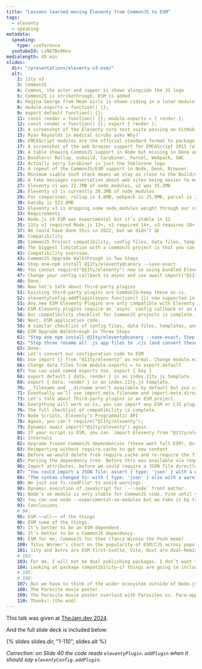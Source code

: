 ```yaml
---
title: "Lessons learned moving Eleventy from CommonJS to ESM"
tags:
  - eleventy
  - speaking
metadata:
  speaking:
    type: conference
  youtubeId: LsN6TBx9Hxo
medialength: 45 min
slides:
  dir: "/presentations/eleventy-v3-esm/"
  alt:
    2: 11ty v3
    3: CommonJS
    4: Common, the actor and rapper is shown alongside the JS logo
    5: CommonJS is strikethrough, ESM is added
    6: Regina George from Mean Girls is shown riding in a lunar module and says Get in Loser—We’re using Modules now
    8: module.exports = function() {};
    9: export default function() {};
    11: const render = function() {}; module.exports = { render };
    12: const render = function() {}; export { render };
    13: A screenshot of the Eleventy core test suite passing on GitHub actions (1048 tests) on Mac/Linux/Windows
    15: Ryan Reynolds in medical scrubs asks Why?
    16: EMCAScript modules are the official standard format to package JavaScript code for reuse. (via TC39 and the node.js documentation)
    17: A screenshot of the web browser support for EMCAScript 2015 (all green)
    19: A table showing CommonJS support in Node but missing in Deno and the Browser but ESM supported in all.
    21: Bundlers! Rollup, esbuild, Carabiner, Parcel, Webpack, SWC
    22: Actually sorry Carabiner is just the Toblerone logo
    23: A repeat of the CommonJS/ESM support in Node, Deno, Browser
    25: Minimum viable tech stack means we stay as close to the Build/no-build line as possible, avoiding as many dependencies as we can to stick as close to HTML/CSS/JS as we can.
    26: A fake messages conversation about web sites being easier to maintain because they do less!
    27: Eleventy v1 was 72.7MB of node_modules, v2 was 35.2MB
    28: Eleventy v3 is currently 20.2MB of node_modules
    29: For comparison, rollup is 4.8MB, webpack is 25.9MB, parcel is 281.9MB, esbuild is 9.9MB and swc is 47MB.
    30: Gatsby is 523.8MB
    32: Eleventy v3 is dropping some node_modules weight through our community survey results. Handlebars, Pug, Mustache, EJS, and Haml are all unpopular template syntaxes and we’ll move these into plugin-land.
    33: Requirements
    34: Node.js 10 ESM was experimental but it’s stable in 12
    35: 11ty v1 required Node.js 12+, v2 required 14+, v3 requires 18+
    37: We could have done this in 2022, but we didn’t 😅
    38: Compatibility
    39: CommonJS Project compatibility, config files, data files, template files, third party plugins.
    40: The biggest limitation with a CommonJS project is that you can’t require an ESM dependency (which Eleventy is, now)
    42: Compatibility overview.
    43: CommonJS Upgrade Walkthrough in Two Steps
    44: Step one—npm install @11ty/eleventy@canary --save-exact
    46: You cannot require("@11ty/eleventy") now so using bundled Eleventy plugins need to change.
    47: Change your config callback to async and use await import("@11ty/eleventy") to include them instead.
    48: Done.
    50: Now let’s talk about Third-party plugins
    51: Existing third-party plugins are CommonJS—keep these as-is.
    52: eleventyConfig.addPlugin(async function() {}) now supported in Eleventy v3
    53: Any new ESM Eleventy Plugins are only compatible with Eleventy v3
    54: ESM Eleventy plugins require an `async` config callback or an ESM configuration file—both of which are only supported in Eleventy v3
    56: Our compatibility checklist for CommonJS projects is complete.
    58: Next, ESM application code.
    59: A similar checklist of config files, data files, templates, and plugins.
    60: ESM Upgrade Walkthrough in Three Steps
    61: "Step one npm install @11ty/eleventy@canary --save-exact, Step two add type: 'module' to your package.json. All .js files in your project are now assumed to be ESM."
    62: "Step three rename all .js app files to .cjs (and convert these over to ESM as-needed or not at all)"
    63: Done.
    64: Let’s convert our configuration code to ESM
    65: Use import {} from "@11ty/eleventy" as normal. Change module.exports = to export.default
    66: Change data files from module.exports = to export.default
    67: You can used named exports too. export { key }
    68: export default { data, render } in an index.11ty.js template.
    69: export { data, render } in an index.11ty.js template.
    70: __filename and __dirname aren’t available by default but you can use import.meta.url and fileURLToPath to recreate these.
    71: Eventually we’ll use import.meta.filename and import.meta.dirname (not yet stable as of Node 21)
    73: Let’s talk about Third-party plugins in an ESM project.
    74: Everything will work as-is, you can import any ESM or CJS plugin from an ESM config file. Access to all the things!
    76: The full checklist of compatibility is complete.
    77: Node Scripts, Eleventy’s Programmatic API
    78: Again, you can’t require("@11ty/eleventy");
    79: Dynamic await import("@11ty/eleventy") again.
    80: If your script is ESM, you can `import Eleventy from "@11ty/eleventy"` directly.
    81: Internals
    82: Upgrade frozen CommonJS dependencies (these went full ESM), @sindresorhus/slugify, multimatch, bcp-47-normalize
    83: Reimporting without require.cache to get new content
    84: Before we would delete from require.cache and re-require the file. Now we await import with a cache buster URL parameter.
    85: Parsing the dependency tree. Before this was available via require.cache. Now we parse the JS with acorn (but it only happens for --serve/--watch)
    86: Import attributes, before we could require a JSON file directly. You can’t await import a JSON file now.
    87: "You could import a JSON file: assert { type: 'json' } with a warning"
    88: "The syntax changed to: with { type: 'json' } also with a warning"
    89: We just use fs.readFile* to avoid warnings.
    90: Dynamic execution of JavaScript for `---node` front matter.
    91: Node’s vm module is only stable for CommonJS code. Fine until you try to `import` something.
    92: You can use node --experimental-vm-modules but we fake it by transforming `import` to dynamic `import()` until this is stable.
    93: Conclusions
    # 94:
    95: ESM ~~all~~ of the things
    96: ESM some of the things.
    97: It’s better to be an ESM dependent.
    98: It’s better to be a CommonJS dependency.
    99: ESM for me, CommonJS for thee (fancy Winnie the Pooh meme)
    100: Titus Wormer’s chart on the popularity of ESM/CJS across popular npm packages. November 2023 had 68.8% CJS, 12.9% Faux, 7.5% Dual, 10.8% ESM
    101: 11ty and Astro are ESM first—Svelte, Vite, Nuxt are dual—Remix and Gatsby are faux—Next.js is CJS.
    # 102:
    103: For me, I will not be dual publishing packages. I don’t want the overhead.
    104: Looking at package compatibility—if things are going to include you, it’s tempting to use CommonJS . If you’re going to use other things, it’s better to be ESM.
    # 105:
    # 106:
    107: But we have to think of the wider ecosystem outside of Node.js (other runtimes and the Browser).
    108: The Parasite movie poster.
    109: The Parasite movie poster overlaid with Parasites vs. Para-apps.
    110: Thanks! (the end)
---
```

This talk was given at [TheJam.dev 2024](/web/thejam/).

<div><youtube-lite-player @slug="{{ metadata.youtubeId }}" @label="{{ title }}"></youtube-lite-player></div>

And the full slide deck is included below:

{% slides slides.dir, "1-110", slides.alt %}

_Correction: on Slide 40 the code reads `eleventyPlugin.addPlugin` when it should say `eleventyConfig.addPlugin`._